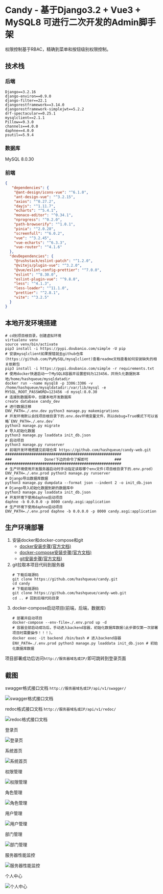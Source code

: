 # Candy - 基于Django3.2 + Vue3 + MySQL8 可进行二次开发的Admin脚手架

权限控制基于RBAC，精确到菜单和按钮级别权限控制。

## 技术栈

### 后端
```text
Django==3.2.16
django-environ==0.9.0
django-filter==22.1
djangorestframework==3.14.0
djangorestframework-simplejwt==5.2.2
drf-spectacular==0.25.1
mysqlclient==2.1.1
Pillow==9.3.0
channels==4.0.0
daphne==4.0.0
psutil==5.9.4
```
### 数据库
MySQL 8.0.30
### 前端
```json
{
   "dependencies": {
    "@ant-design/icons-vue": "^6.1.0",
    "ant-design-vue": "^3.2.15",
    "axios": "^0.27.2",
    "dayjs": "^1.11.7",
    "echarts": "^5.4.1",
    "monaco-editor": "^0.34.1",
    "nprogress": "^0.2.0",
    "path-browserify": "^1.0.1",
    "pinia": "^2.0.28",
    "screenfull": "^6.0.2",
    "vue": "^3.2.45",
    "vue-echarts": "^6.3.3",
    "vue-router": "^4.1.6"
  },
  "devDependencies": {
    "@rushstack/eslint-patch": "^1.2.0",
    "@vitejs/plugin-vue": "^3.2.0",
    "@vue/eslint-config-prettier": "^7.0.0",
    "eslint": "^8.30.0",
    "eslint-plugin-vue": "^9.8.0",
    "less": "^4.1.3",
    "less-loader": "^11.1.0",
    "prettier": "^2.8.1",
    "vite": "^3.2.5"
  }
}
```

## 本地开发环境搭建
```shell
# cd到项目根目录，创建虚拟环境
virtualenv venv
source venv/bin/activate
pip3 install -i https://pypi.doubanio.com/simple -U pip
# 安装mysqlclient如果报错就去github仓库(https://github.com/PyMySQL/mysqlclient)查看readme文档查看如何安装缺失的相关依赖包
pip3 install -i https://pypi.doubanio.com/simple -r requirements.txt
# 使用docker快速启动一个MySQL8容器并设置密码为123456，并持久化数据到本地/home/hashqueue/mysqldatadir
docker run --name mysql8 -p 3306:3306 -v /home/hashqueue/mysqldatadir:/var/lib/mysql -e MYSQL_ROOT_PASSWORD=123456 -d mysql:8.0.30
# 连接到数据库中，创建本地开发数据库
create database candy_dev
# 进行数据迁移
ENV_PATH=./.env.dev python3 manage.py makemigrations
# 开发环境默认会找项目根目录下的.env.dev环境变量文件，所以debug=True模式下可以省略`ENV_PATH=./.env.dev`
python3 manage.py migrate
# 导入初始化数据
python3 manage.py loaddata init_db.json
# 启动项目
python3 manage.py runserver
# 前端开发环境搭建见前端仓库 https://github.com/hashqueue/candy-web.git
#####################################################
###               Done!下边的命令了解即可            ###
#####################################################
# 生产环境使用开发服务器启动时手动指定读取哪个env文件(项目根目录下的.env.prod)
ENV_PATH=./.env.prod python3 manage.py runserver
# Django导出数据库数据
python3 manage.py dumpdata --format json --indent 2 -o init_db.json
# Django导入初始化数据到新的数据库中
python3 manage.py loaddata init_db.json
# 开发环境下使用daphne启动项目
daphne -b 0.0.0.0 -p 8000 candy.asgi:application
# 生产环境下使用daphne启动项目
ENV_PATH=./.env.prod daphne -b 0.0.0.0 -p 8000 candy.asgi:application
```

## 生产环境部署

1. 安装docker和docker-compose和git
    * [docker安装步骤(官方文档)](https://docs.docker.com/engine/install/)
    * [docker-compose安装步骤(官方文档)](https://docs.docker.com/compose/install/)
    * [git安装步骤(官方文档)](https://git-scm.com/download/linux)
2. git拉取本项目代码到服务器
    ```shell
    # 下载后端源码
    git clone https://github.com/hashqueue/candy.git
    cd candy
    # 下载前端源码
    git clone https://github.com/hashqueue/candy-web.git
    cd .. # 回到后端代码目录
    ```
3. docker-compose启动项目(前端，后端，数据库)
    ```shell
    # 部署并启动项目
    docker-compose --env-file=./.env.prod up -d
    # 容器全部启动成功后，手动进入backend容器，初始化数据库数据(此步骤仅第一次部署项目时需要操作！！！)。
    docker exec -it backend /bin/bash # 进入backend容器
    ENV_PATH=./.env.prod python3 manage.py loaddata init_db.json # 初始化数据库数据
    ```
项目部署成功后访问`http://服务器域名或IP/`即可跳转到登录页面

## 截图

swagger格式接口文档 `http://服务器域名或IP/api/v1/swagger/`

![swagger格式接口文档](docs/images/swagger.png)

redoc格式接口文档 `http://服务器域名或IP/api/v1/redoc/`

![redoc格式接口文档](docs/images/redoc.png)

登录页

![登录页](docs/images/login.png)

系统首页

![系统首页](docs/images/index.png)

权限管理

![权限管理](docs/images/permission.png)

角色管理

![角色管理](docs/images/role.png)

用户管理

![用户管理](docs/images/user.png)

部门管理

![部门管理](docs/images/dept.png)

服务器性能监控

![服务器性能监控](docs/images/server.png)

个人中心

![个人中心](docs/images/profile.png)
